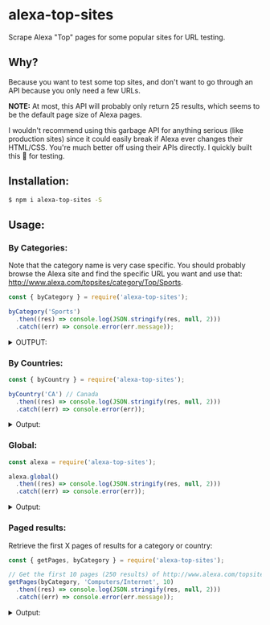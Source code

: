 # alexa-top-sites

Scrape Alexa "Top" pages for some popular sites for URL testing.

## Why?

Because you want to test some top sites, and don't want to go through an API because you only need a few URLs.

**NOTE:** At most, this API will probably only return 25 results, which seems to be the default page size of Alexa pages.

I wouldn't recommend using this garbage API for anything serious (like production sites) since it could easily break if Alexa ever changes their HTML/CSS. You're much better off using their APIs directly. I quickly built this :poop: for testing.

## Installation:

```sh
$ npm i alexa-top-sites -S
```

## Usage:

### By Categories:

Note that the category name is very case specific. You should probably browse the Alexa site and find the specific URL you want and use that: http://www.alexa.com/topsites/category/Top/Sports.

```js
const { byCategory } = require('alexa-top-sites');

byCategory('Sports')
  .then((res) => console.log(JSON.stringify(res, null, 2)))
  .catch((err) => console.error(err.message));
```

<details>
<summary>OUTPUT:</summary>

```json
{
  "category": "Sports",
  "url": "http://www.alexa.com/topsites/category/Top/Sports",
  "sites": [
    "http://sports.yahoo.com",
    "http://www.nbcolympics.com/",
    "http://www.espncricinfo.com/",
    "http://www.goal.com/",
    "http://www.nfl.com/",
    "http://www.cbssports.com/",
    "http://bleacherreport.com",
    "https://www.premierleague.com/",
    "http://www.espn.com/",
    "http://football.fantasysports.yahoo.com",
    "http://www.livescore.com/",
    "http://www.skysports.com/",
    "http://www.cricbuzz.com/",
    "http://deadspin.com",
    "https://www.strava.com/",
    "http://mlb.mlb.com/home",
    "http://www.nbcsports.com/",
    "http://www.bbc.com/sport/olympics",
    "http://www.sbnation.com/",
    "http://www.foxsports.com/",
    "https://www.rei.com/",
    "http://www.skysports.com/football",
    "http://baseball.fantasysports.yahoo.com",
    "http://www.flashscore.com/",
    "http://www.si.com/"
  ]
}
```
</details>

### By Countries:

```js
const { byCountry } = require('alexa-top-sites');

byCountry('CA') // Canada
  .then((res) => console.log(JSON.stringify(res, null, 2)))
  .catch((err) => console.error(err));
```

<details>
<summary>Output:</summary>

```json
{
  "country": "CA",
  "url": "http://www.alexa.com/topsites/countries/CA",
  "sites": [
    "http://google.ca",
    "http://youtube.com",
    "http://facebook.com",
    "http://google.com",
    "http://yahoo.com",
    "http://live.com",
    "http://msn.com",
    "http://wikipedia.org",
    "http://amazon.ca",
    "http://kijiji.ca",
    "http://bing.com",
    "http://twitter.com",
    "http://reddit.com",
    "http://netflix.com",
    "http://cbc.ca",
    "http://amazon.com",
    "http://linkedin.com",
    "http://royalbank.com",
    "http://instagram.com",
    "http://diply.com",
    "http://td.com",
    "http://pinterest.com",
    "http://imgur.com",
    "http://ebay.ca",
    "http://tumblr.com"
  ]
}
```
</details>

### Global:

```js
const alexa = require('alexa-top-sites');

alexa.global()
  .then((res) => console.log(JSON.stringify(res, null, 2)))
  .catch((err) => console.error(err));
```

<details>
<summary>Output:</summary>

```json
{
  "url": "http://www.alexa.com/topsites",
  "sites": [
    "http://google.com",
    "http://youtube.com",
    "http://facebook.com",
    "http://baidu.com",
    "http://yahoo.com",
    "http://amazon.com",
    "http://wikipedia.org",
    "http://qq.com",
    "http://google.co.in",
    "http://twitter.com",
    "http://live.com",
    "http://taobao.com",
    "http://google.co.jp",
    "http://bing.com",
    "http://weibo.com",
    "http://instagram.com",
    "http://sina.com.cn",
    "http://vk.com",
    "http://yahoo.co.jp",
    "http://msn.com",
    "http://linkedin.com",
    "http://yandex.ru",
    "http://google.de",
    "http://hao123.com",
    "http://google.co.uk"
  ]
}
```
</details>

### Paged results:

Retrieve the first X pages of results for a category or country:

```js
const { getPages, byCategory } = require('alexa-top-sites');

// Get the first 10 pages (250 results) of http://www.alexa.com/topsites/category/Top/Computers/Internet
getPages(byCategory, 'Computers/Internet', 10)
  .then((res) => console.log(JSON.stringify(res, null, 2)))
  .catch((err) => console.error(err.message));
```

<details>
<summary>Output:</summary>

```js
[
  "http://google.com",
  "https://www.youtube.com/",
  "https://www.facebook.com/",
  "https://mail.google.com/",
  "http://yahoo.com",
  "https://twitter.com/",
  "http://mail.yahoo.com",
  "https://www.bing.com/",
  "http://search.yahoo.com",
  "https://www.linkedin.com/",
  "http://msn.com",
  "https://www.pinterest.com/",
  "http://wordpress.com",
  "http://tumblr.com",
  "http://imgur.com",
  ...
]
```
</details>
